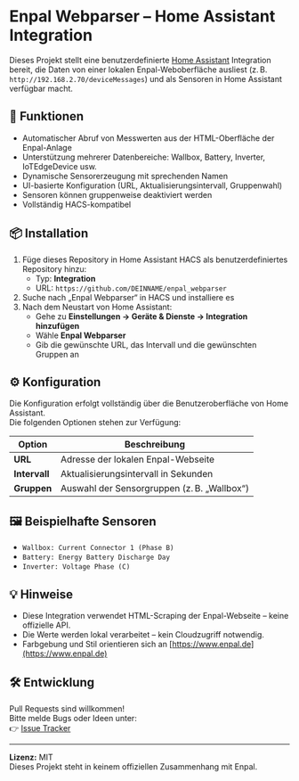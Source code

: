 # Enpal Webparser – Home Assistant Integration

Dieses Projekt stellt eine benutzerdefinierte [Home Assistant](https://www.home-assistant.io/) Integration bereit, die Daten von einer lokalen Enpal-Weboberfläche ausliest (z. B. `http://192.168.2.70/deviceMessages`) und als Sensoren in Home Assistant verfügbar macht.

## 🧩 Funktionen

- Automatischer Abruf von Messwerten aus der HTML-Oberfläche der Enpal-Anlage
- Unterstützung mehrerer Datenbereiche: Wallbox, Battery, Inverter, IoTEdgeDevice usw.
- Dynamische Sensorerzeugung mit sprechenden Namen
- UI-basierte Konfiguration (URL, Aktualisierungsintervall, Gruppenwahl)
- Sensoren können gruppenweise deaktiviert werden
- Vollständig HACS-kompatibel

## 📦 Installation

1. Füge dieses Repository in Home Assistant HACS als benutzerdefiniertes Repository hinzu:
   - Typ: **Integration**
   - URL: `https://github.com/DEINNAME/enpal_webparser`
2. Suche nach „Enpal Webparser“ in HACS und installiere es
3. Nach dem Neustart von Home Assistant:
   - Gehe zu **Einstellungen → Geräte & Dienste → Integration hinzufügen**
   - Wähle **Enpal Webparser**
   - Gib die gewünschte URL, das Intervall und die gewünschten Gruppen an

## ⚙️ Konfiguration

Die Konfiguration erfolgt vollständig über die Benutzeroberfläche von Home Assistant.  
Die folgenden Optionen stehen zur Verfügung:

| Option       | Beschreibung                                      |
|--------------|---------------------------------------------------|
| **URL**      | Adresse der lokalen Enpal-Webseite               |
| **Intervall**| Aktualisierungsintervall in Sekunden             |
| **Gruppen**  | Auswahl der Sensorgruppen (z. B. „Wallbox“)      |

## 🖼️ Beispielhafte Sensoren

- `Wallbox: Current Connector 1 (Phase B)`
- `Battery: Energy Battery Discharge Day`
- `Inverter: Voltage Phase (C)`

## 💡 Hinweise

- Diese Integration verwendet HTML-Scraping der Enpal-Webseite – keine offizielle API.
- Die Werte werden lokal verarbeitet – kein Cloudzugriff notwendig.
- Farbgebung und Stil orientieren sich an [https://www.enpal.de](https://www.enpal.de)

## 🛠️ Entwicklung

Pull Requests sind willkommen!  
Bitte melde Bugs oder Ideen unter:  
👉 [Issue Tracker](https://github.com/DEINNAME/enpal_webparser/issues)

---

**Lizenz:** MIT  
Dieses Projekt steht in keinem offiziellen Zusammenhang mit Enpal.
